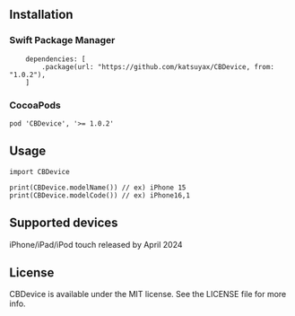 ## Installation

### Swift Package Manager

```
    dependencies: [
        .package(url: "https://github.com/katsuyax/CBDevice, from: "1.0.2"),
    ]
```

### CocoaPods

```
pod 'CBDevice', '>= 1.0.2'
```

## Usage

```
import CBDevice

print(CBDevice.modelName()) // ex) iPhone 15
print(CBDevice.modelCode()) // ex) iPhone16,1
```

## Supported devices

iPhone/iPad/iPod touch released by April 2024

## License

CBDevice is available under the MIT license. See the LICENSE file for more info.
